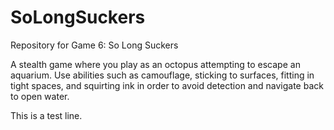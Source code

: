 # SoLongSuckers
Repository for Game 6: So Long Suckers

A stealth game where you play as an octopus attempting to escape an aquarium. Use abilities such as camouflage, 
sticking to surfaces, fitting in tight spaces, and squirting ink in order to avoid detection and navigate back to open water.

This is a test line. 
